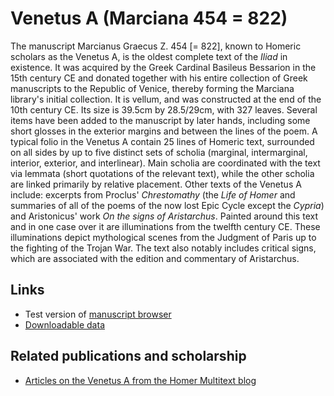 # Venetus A (Marciana 454 = 822) #

The manuscript Marcianus Graecus Z. 454 [= 822], known to Homeric scholars as the Venetus A, is the oldest complete text of the *Iliad* in existence. It was acquired by the Greek Cardinal Basileus Bessarion in the 15th century CE and donated together with his entire collection of Greek manuscripts to the Republic of Venice, thereby forming the Marciana library's initial collection. It is vellum, and was constructed at the end of the 10th century CE. Its size is 39.5cm by 28.5/29cm, with 327 leaves. Several items have been added to the manuscript by later hands, including some short glosses in the exterior margins and between the lines of the poem. A typical folio in the Venetus A contain 25 lines of Homeric text, surrounded on all sides by up to five distinct sets of scholia (marginal, intermarginal, interior, exterior, and interlinear). Main scholia are coordinated with the text via lemmata (short quotations of the relevant text), while the other scholia are linked primarily by relative placement. Other texts of the Venetus A include: excerpts from Proclus' *Chrestomathy* (the *Life of Homer* and summaries of all of the poems of the now lost Epic Cycle except the *Cypria*) and Aristonicus' work *On the signs of Aristarchus*. Painted around this text and in one case over it are illuminations from the twelfth century CE. These illuminations depict mythological scenes from the Judgment of Paris up to the fighting of the Trojan War. The text also notably includes critical signs, which are associated with the edition and commentary of Aristarchus. 

## Links ##

- Test version of [manuscript browser][1]
- [Downloadable data][2]

## Related publications and scholarship ##
- [Articles on the Venetus A from the Homer Multitext blog](http://homermultitext.blogspot.com/search/label/Venetus%20A)

[1]: http://pelike.hpcc.uh.edu/hmt-digital/mss

[2]: http://www.homermultitext.org/hmt-image-archive/
